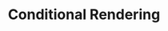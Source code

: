 ---
title: Conditional Rendering
description: Welcome to Vue JS, a framework that helps you build better user interfaces.
---